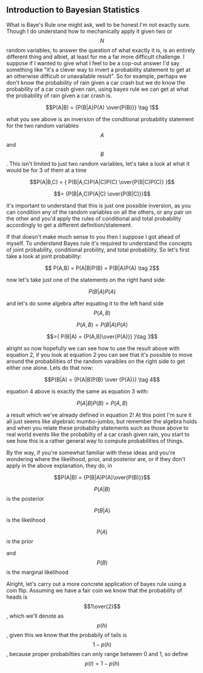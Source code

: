 <script type="text/javascript" async
  src="https://cdnjs.cloudflare.com/ajax/libs/mathjax/2.7.4/latest.js?config=TeX-MML-AM_CHTML">
</script>

<h2>Introduction to Bayesian Statistics</h2> 

What is Baye's Rule one might ask, well to be honest I'm not exactly sure. Though I do understand how to mechanically apply it given two or $$N$$ random variables, to answer the question of what exactly it is, is an entirely different thing and albiet, at least for me a far more difficult challenge. I suppose if I wanted to give what I feel to be a cop-out answer I'd say something like "it's a clever way to invert a probability statement to get at an otherwise difficult or unavailable result". So for example, perhaps we don't know the probability of rain given a car crash but we do know the probability of a car crash given rain, using bayes rule we can get at what the probability of rain given a car crash is. 

$$P(A|B) = {P(B|A)P(A) \over{P(B)}} \tag 1$$


what you see above is an inversion of the conditional probability statement for the two random variables $$A$$ and $$B$$. This isn't limited to just two random variables, let's take a look at what it would be for 3 of them at a time


$$P(A|B,C) = { P(B|A,C)P(A|C)P(C) \over{P(B|C)P(C)} }$$


$$= {P(B|A,C)P(A|C) \over{P(B|C)}}$$

it's important to understand that this is just one possible inversion, as you can condition any of the random variables on all the others, or any pair on the other and you'd apply the rules of conditional and total probability accordingly to get a different definition/statement. 


If that doesn't make much sense to you then I suppose I got ahead of myself. To understand Bayes rule it's required to understand the concepts of joint probability, conditional probility, and total probability. So let's first take a look at joint probability: 

$$ P(A,B) = P(A|B)P(B) = P(B|A)P(A) \tag 2$$

now let's take just one of the statements on the right hand side: 

$$P(B|A)P(A)$$

and let's do some algebra after equating it to the left hand side $$P(A,B)$$


$$P(A,B) = P(B|A)P(A)$$


$$={ P(B|A) = {P(A,B)\over{P(A)}} }\tag 3$$


alright so now hopefully we can see how to use the result above with equation 2, if you look at equation 2 you can see that it's possible to move around the probabilities of the random varaibles on the right side to get either one alone. Lets do that now: 


$$P(B|A) = {P(A|B)P(B) \over {P(A)}} \tag 4$$


equation 4 above is exactly the same as equation 3 with: 


$$P(A|B)P(B) = P(A,B)$$


a result which we've already defined in equation 2! At this point I'm sure it all just seems like algebraic mumbo-jumbo, but remember the algebra holds and when you relate these probabilty statements such as those above to real world events like the probabilty of a car crash given rain, you start to see how this is a rather general way to compute probabilities of things. 


By the way, if you're somewhat familiar with these ideas and you're wondering where the likelihood, prior, and posterior are, or if they don't apply in the above explanation, they do, in


$$P(A|B) = {P(B|A)P(A)\over{P(B)}}$$

$$P(A|B)$$ is the posterior

$$P(B|A)$$ is the likelihood

$$P(A)$$ is the prior

and $$P(B)$$ is the marginal likelihood


Alright, let's carry out a more concrete application of bayes rule using a coin flip. Assuming we have a fair coin we know that the probability of heads is $$1\over{2}$$, which we'll denote as $$p(h)$$, given this we know that the probabily of tails is $$1 - p(h)$$, because proper probabilties can only range between 0 and 1, so define $$p(t) = 1 - p(h)$$
